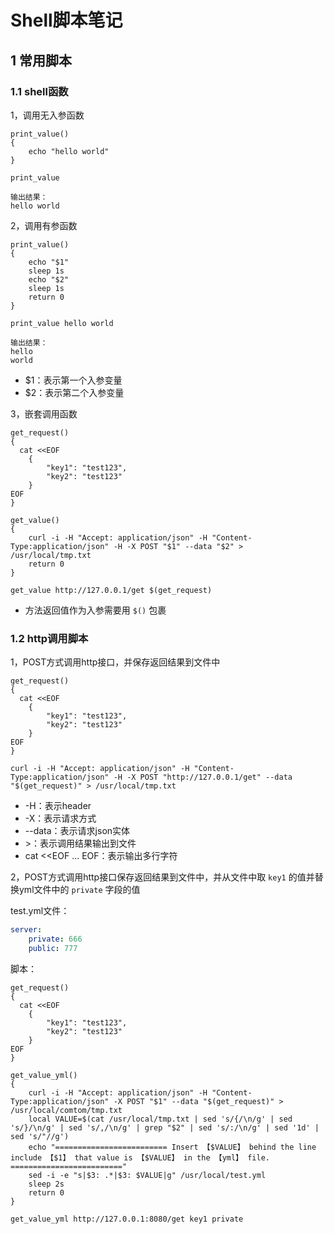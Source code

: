 # Shell脚本笔记

## 1 常用脚本

### 1.1 shell函数

1，调用无入参函数

```shell
print_value()
{
    echo "hello world"
}

print_value

输出结果：
hello world
```



2，调用有参函数

````shell
print_value()
{
    echo "$1"
    sleep 1s
    echo "$2"
    sleep 1s
    return 0
}

print_value hello world

输出结果：
hello
world
````

- $1：表示第一个入参变量
- $2：表示第二个入参变量



3，嵌套调用函数

````shell
get_request()
{
  cat <<EOF
    {
        "key1": "test123",
        "key2": "test123"
    }
EOF
}

get_value()
{
	curl -i -H "Accept: application/json" -H "Content-Type:application/json" -H -X POST "$1" --data "$2" > /usr/local/tmp.txt
	return 0
}

get_value http://127.0.0.1/get $(get_request)
````

- 方法返回值作为入参需要用 `$()` 包裹

### 1.2 http调用脚本

1，POST方式调用http接口，并保存返回结果到文件中

```shell
get_request()
{
  cat <<EOF
    {
        "key1": "test123",
        "key2": "test123"
    }
EOF
}

curl -i -H "Accept: application/json" -H "Content-Type:application/json" -H -X POST "http://127.0.0.1/get" --data "$(get_request)" > /usr/local/tmp.txt
```

- -H：表示header
- -X：表示请求方式
- --data：表示请求json实体
- \>：表示调用结果输出到文件
- cat <<EOF ... EOF：表示输出多行字符



2，POST方式调用http接口保存返回结果到文件中，并从文件中取 `key1` 的值并替换yml文件中的 `private` 字段的值

test.yml文件：

````yaml
server:
	private: 666
	public: 777
````

脚本：

````shell
get_request()
{
  cat <<EOF
    {
        "key1": "test123",
        "key2": "test123"
    }
EOF
}

get_value_yml()
{
	curl -i -H "Accept: application/json" -H "Content-Type:application/json" -X POST "$1" --data "$(get_request)" > /usr/local/comtom/tmp.txt
    local VALUE=$(cat /usr/local/tmp.txt | sed 's/{/\n/g' | sed 's/}/\n/g' | sed 's/,/\n/g' | grep "$2" | sed 's/:/\n/g' | sed '1d' | sed 's/"//g')
    echo "========================= Insert 【$VALUE】 behind the line include 【$1】 that value is 【$VALUE】 in the 【yml】 file. ========================="
    sed -i -e "s|$3: .*|$3: $VALUE|g" /usr/local/test.yml
    sleep 2s
    return 0
}

get_value_yml http://127.0.0.1:8080/get key1 private
````

